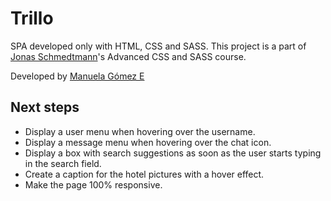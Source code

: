 
# Trillo

SPA developed only with HTML, CSS and SASS.
This project is a part of [Jonas Schmedtmann](https://www.github.com/jonasschmedtmann)'s Advanced CSS and SASS course.

Developed by [Manuela Gómez E](https://www.github.com/manugomz)

## Next steps

- Display a user menu when hovering over the username.
- Display a message menu when hovering over the chat icon.
- Display a box with search suggestions as soon as the user starts typing in the search field.
- Create a caption for the hotel pictures with a hover effect.
- Make the page 100% responsive.
